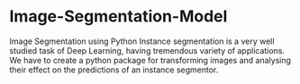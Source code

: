 # Image-Segmentation-Model
Image Segmentation using Python
 Instance segmentation is a very well studied task of Deep Learning, having tremendous variety of applications. We have to create a python package for transforming images and analysing their effect on the predictions of an instance segmentor.
